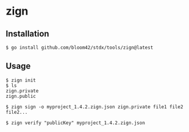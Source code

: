 # zign


## Installation

```shell
$ go install github.com/bloom42/stdx/tools/zign@latest
```


## Usage

```shell
$ zign init
$ ls
zign.private
zign.public
```

```shell
$ zign sign -o myproject_1.4.2.zign.json zign.private file1 file2 file2...
```


```shell
$ zign verify "publicKey" myproject_1.4.2.zign.json
```
